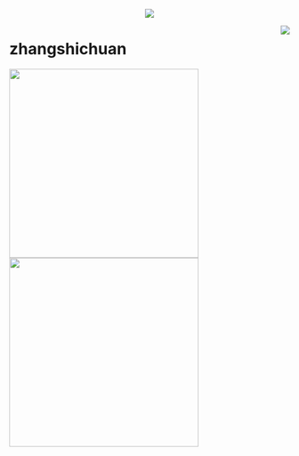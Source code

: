 <a href="https://github.com/zhangshichuan">

  <p align="center">
    <img src="https://github-profile-trophy.vercel.app/?username=zhangshichuan&column=7&theme=onedark"/>
  </p>

</a>

<a href="#">
  <img align="right" src="https://metrics.lecoq.io/zhangshichuan?template=terminal" />
</a>

# zhangshichuan

<img width="340px" src="https://github-readme-stats.vercel.app/api?username=zhangshichuan&theme=vue-dark&count_private=true&show_icons=true">
<img width="340px" src="https://github-readme-stats.vercel.app/api/top-langs/?username=zhangshichuan&theme=vue-dark&layout=compact">
